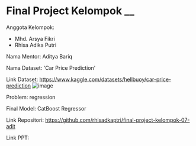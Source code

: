 # Final Project Kelompok __
Anggota Kelompok:
- Mhd. Arsya Fikri
- Rhisa Adika Putri

Nama Mentor: Aditya Bariq

Nama Dataset: 'Car Price Prediction'

Link Dataset: https://www.kaggle.com/datasets/hellbuoy/car-price-prediction ![image](https://user-images.githubusercontent.com/76622802/177112614-8fff6497-e784-4da0-bbce-73f60da9af9b.png)

Problem: regression

Final Model: CatBoost Regressor

Link Repositori: https://github.com/rhisadkaptri/final-project-kelompok-07-adit

Link PPT: 
